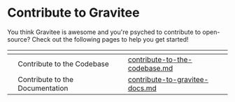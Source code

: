 # Contribute to Gravitee

You think Gravitee is awesome and you're psyched to contribute to open-source? Check out the following pages to help you get started!

<table data-card-size="large" data-view="cards"><thead><tr><th></th><th></th><th></th><th data-hidden data-card-target data-type="content-ref"></th></tr></thead><tbody><tr><td></td><td>Contribute to the Codebase</td><td></td><td><a href="contribute-to-the-codebase.md">contribute-to-the-codebase.md</a></td></tr><tr><td></td><td>Contribute to the Documentation</td><td></td><td><a href="contribute-to-gravitee-docs.md">contribute-to-gravitee-docs.md</a></td></tr></tbody></table>

